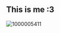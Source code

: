## This is me :3 
![1000005411](https://github.com/user-attachments/assets/ca80ed79-49f0-4fe6-8a2e-e30ba1fed946)
